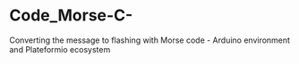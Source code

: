 # Code_Morse-C-
Converting the message to flashing with Morse code - Arduino environment and Plateformio ecosystem
